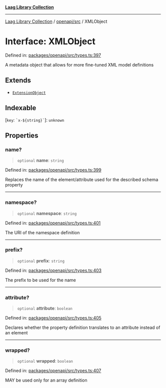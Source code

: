 [**Laag Library Collection**](../../../README.md)

***

[Laag Library Collection](../../../modules.md) / [openapi/src](../README.md) / XMLObject

# Interface: XMLObject

Defined in: [packages/openapi/src/types.ts:397](https://github.com/bschwarz/laag/blob/fbbd59f53b1467155cca720fc2d13c5cf1b8ba8f/packages/openapi/src/types.ts#L397)

A metadata object that allows for more fine-tuned XML model definitions

## Extends

- [`ExtensionObject`](../../../@laag/core/interfaces/ExtensionObject.md)

## Indexable

\[`key`: `` `x-${string}` ``\]: `unknown`

## Properties

### name?

> `optional` **name**: `string`

Defined in: [packages/openapi/src/types.ts:399](https://github.com/bschwarz/laag/blob/fbbd59f53b1467155cca720fc2d13c5cf1b8ba8f/packages/openapi/src/types.ts#L399)

Replaces the name of the element/attribute used for the described schema property

***

### namespace?

> `optional` **namespace**: `string`

Defined in: [packages/openapi/src/types.ts:401](https://github.com/bschwarz/laag/blob/fbbd59f53b1467155cca720fc2d13c5cf1b8ba8f/packages/openapi/src/types.ts#L401)

The URI of the namespace definition

***

### prefix?

> `optional` **prefix**: `string`

Defined in: [packages/openapi/src/types.ts:403](https://github.com/bschwarz/laag/blob/fbbd59f53b1467155cca720fc2d13c5cf1b8ba8f/packages/openapi/src/types.ts#L403)

The prefix to be used for the name

***

### attribute?

> `optional` **attribute**: `boolean`

Defined in: [packages/openapi/src/types.ts:405](https://github.com/bschwarz/laag/blob/fbbd59f53b1467155cca720fc2d13c5cf1b8ba8f/packages/openapi/src/types.ts#L405)

Declares whether the property definition translates to an attribute instead of an element

***

### wrapped?

> `optional` **wrapped**: `boolean`

Defined in: [packages/openapi/src/types.ts:407](https://github.com/bschwarz/laag/blob/fbbd59f53b1467155cca720fc2d13c5cf1b8ba8f/packages/openapi/src/types.ts#L407)

MAY be used only for an array definition
